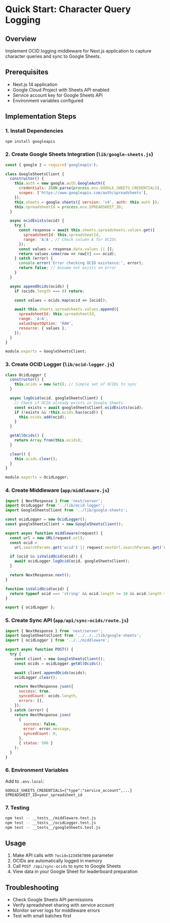 # Quick Start: Character Query Logging

## Overview

Implement OCID logging middleware for Next.js application to capture character queries and sync to Google Sheets.

## Prerequisites

- Next.js 14 application
- Google Cloud Project with Sheets API enabled
- Service account key for Google Sheets API
- Environment variables configured

## Implementation Steps

### 1. Install Dependencies

```bash
npm install googleapis
```

### 2. Create Google Sheets Integration (`lib/google-sheets.js`)

```javascript
const { google } = require('googleapis');

class GoogleSheetsClient {
  constructor() {
    this.auth = new google.auth.GoogleAuth({
      credentials: JSON.parse(process.env.GOOGLE_SHEETS_CREDENTIALS),
      scopes: ['https://www.googleapis.com/auth/spreadsheets'],
    });
    this.sheets = google.sheets({ version: 'v4', auth: this.auth });
    this.spreadsheetId = process.env.SPREADSHEET_ID;
  }

  async ocidExists(ocid) {
    try {
      const response = await this.sheets.spreadsheets.values.get({
        spreadsheetId: this.spreadsheetId,
        range: 'A:A', // Check column A for OCIDs
      });
      const values = response.data.values || [];
      return values.some(row => row[0] === ocid);
    } catch (error) {
      console.error('Error checking OCID existence:', error);
      return false; // Assume not exists on error
    }
  }

  async appendOcids(ocids) {
    if (ocids.length === 0) return;

    const values = ocids.map(ocid => [ocid]);

    await this.sheets.spreadsheets.values.append({
      spreadsheetId: this.spreadsheetId,
      range: 'A:A',
      valueInputOption: 'RAW',
      resource: { values },
    });
  }
}

module.exports = GoogleSheetsClient;
```

### 3. Create OCID Logger (`lib/ocid-logger.js`)

```javascript
class OcidLogger {
  constructor() {
    this.ocids = new Set(); // Simple set of OCIDs to sync
  }

  async logOcid(ocid, googleSheetsClient) {
    // Check if OCID already exists in Google Sheets
    const exists = await googleSheetsClient.ocidExists(ocid);
    if (!exists && !this.ocids.has(ocid)) {
      this.ocids.add(ocid);
    }
  }

  getAllOcids() {
    return Array.from(this.ocids);
  }

  clear() {
    this.ocids.clear();
  }
}

module.exports = OcidLogger;
```

### 4. Create Middleware (`app/middleware.js`)

```javascript
import { NextResponse } from 'next/server';
import OcidLogger from '../lib/ocid-logger';
import GoogleSheetsClient from '../lib/google-sheets';

const ocidLogger = new OcidLogger();
const googleSheetsClient = new GoogleSheetsClient();

export async function middleware(request) {
  const url = new URL(request.url);
  const ocid =
    url.searchParams.get('ocid') || request.nextUrl.searchParams.get('ocid');

  if (ocid && isValidOcid(ocid)) {
    await ocidLogger.logOcid(ocid, googleSheetsClient);
  }

  return NextResponse.next();
}

function isValidOcid(ocid) {
  return typeof ocid === 'string' && ocid.length >= 10 && ocid.length <= 20;
}

export { ocidLogger };
```

### 5. Create Sync API (`app/api/sync-ocids/route.js`)

```javascript
import { NextResponse } from 'next/server';
import GoogleSheetsClient from '../../../lib/google-sheets';
import { ocidLogger } from '../../middleware';

export async function POST() {
  try {
    const client = new GoogleSheetsClient();
    const ocids = ocidLogger.getAllOcids();

    await client.appendOcids(ocids);
    ocidLogger.clear();

    return NextResponse.json({
      success: true,
      syncedCount: ocids.length,
      errors: [],
    });
  } catch (error) {
    return NextResponse.json(
      {
        success: false,
        error: error.message,
        syncedCount: 0,
      },
      { status: 500 }
    );
  }
}
```

### 6. Environment Variables

Add to `.env.local`:

```
GOOGLE_SHEETS_CREDENTIALS={"type":"service_account",...}
SPREADSHEET_ID=your_spreadsheet_id
```

### 7. Testing

```bash
npm test -- __tests__/middleware.test.js
npm test -- __tests__/ocidLogger.test.js
npm test -- __tests__/googleSheets.test.js
```

## Usage

1. Make API calls with `?ocid=1234567890` parameter
2. OCIDs are automatically logged in memory
3. Call `POST /api/sync-ocids` to sync to Google Sheets
4. View data in your Google Sheet for leaderboard preparation

## Troubleshooting

- Check Google Sheets API permissions
- Verify spreadsheet sharing with service account
- Monitor server logs for middleware errors
- Test with small batches first
